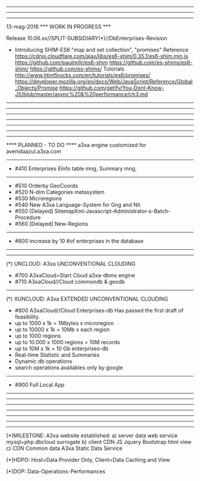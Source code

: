 *************************************************
*************************************************
*************************************************
13-mag-2016 *** WORK IN PROGRESS ***


Release 10.06.xx//SPLIT-SUBSIDIARY(\*)//DbEnterprises-Revision

* Introducing SHIM-ES6 "map and set collection", "promises"
Reference
https://cdnjs.cloudflare.com/ajax/libs/es6-shim/0.35.1/es6-shim.min.js
https://github.com/paulmillr/es6-shim
https://github.com/es-shims/es6-shim/
https://github.com/es-shims/
Tutorials
http://www.html5rocks.com/en/tutorials/es6/promises/
https://developer.mozilla.org/en/docs/Web/JavaScript/Reference/Global_Objects/Promise
https://github.com/getify/You-Dont-Know-JS/blob/master/async%20&%20performance/ch3.md
______________________________________________

*************************************************
*************************************************
*************************************************







*************************************************
*************************************************
*************************************************
**** PLANNED - TO DO ****
a3xa engine customized for avenidaazul.a3xa.com 


______________________________________________


* #410 Enterprises EInfo table mng, Summary mng, 

______________________________________________

* #510 Orderby GeoCoords 
* #520 N-dim Categories metasystem 
* #530 Microregions 
* #540 New A3xa Language-System for Gng and Nti
* #550 [Delayed] SitemapXml-Javascript-Administrator-s-Batch-Procedure
* #560 [Delayed] New-Regions
______________________________________________

* #600 increase by 10 #of enterprises in the database 

______________________________________________
______________________________________________
(\*) UNCLOUD: A3xa UNCONVENTIONAL CLOUDING
* #700 A3xaCloud=Start Cloud a3xa-dbms engine 
* #710 A3xaCloud//Cloud commondb & geodb 

______________________________________________
(\*) XUNCLOUD: A3xa EXTENDED UNCONVENTIONAL CLOUDING 
* #800 A3xaCloud//Cloud Enterprises-db
Has passed the first draft of feasibility.
* up to 1000 x 1k = 1Mbytes x microregion
* up to 10000 x 1k = 10Mb x each region
* up to 1000 regions
* up to 10.000 x 1000 regions = 10M records 
* up to 10M x 1k = 10 Gb enterprises-db  
* Real-time Statistic and Summaries
* Dynamic db operations
* search operations availables only by google
______________________________________________

* #900 Full Local App

______________________________________________
*************************************************
*************************************************
*************************************************






*************************************************
*************************************************
*************************************************

(\*)MILESTONE: A3xa website established: 
   a) server data web service mysql+php dbcloud surrogate
   b) client CDN JS Jquery Bootstrap html view
   c) CDN Common data A3xa Static Data Service


(\*)HDPO: Host=Data Provider Only, Client=Data Caching and View

(\*)DOP: Data-Operations-Performances
